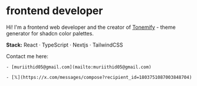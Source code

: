 # frontend developer

Hi! I'm a frontend web developer and the creator of
[Tonemify](https://tonemify.vercel.app) - theme generator for shadcn color
palettes.

**Stack:** React · TypeScript · Nextjs · TailwindCSS

Contact me here:

    - [muriithid05@gmail.com](mailto:muriithid05@gmail.com)

    - [𝕏](https://x.com/messages/compose?recipient_id=1803751087003848704)
